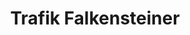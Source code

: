 ---
title: "Trafik Falkensteiner"
url: /st-georgen-am-steinfelde/trafik-falkensteiner/
shop: Kiosk
---